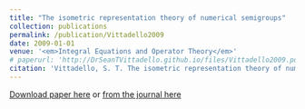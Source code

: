 ```yaml
---
title: "The isometric representation theory of numerical semigroups"
collection: publications
permalink: /publication/Vittadello2009
date: 2009-01-01
venue: '<em>Integral Equations and Operator Theory</em>'
# paperurl: 'http://DrSeanTVittadello.github.io/files/Vittadello2009.pdf'
citation: 'Vittadello, S. T. The isometric representation theory of numerical semigroups. <em>Integral Equations and Operator Theory</em>, 2009, <strong>64</strong>, 573-597.'
---
```

[Download paper here](http://DrSeanTVittadello.github.io/files/Vittadello2009.pdf) or [from the journal here](https://link.springer.com/article/10.1007/s00020-009-1701-2)
